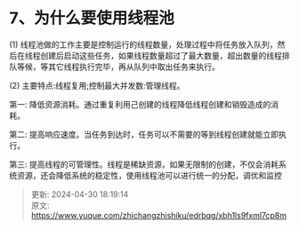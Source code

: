 # 7、为什么要使用线程池

(1) 线程池做的工作主要是控制运行的线程数量，处理过程中将任务放入队列，然后在线程创建后启动这些任务，如果线程数量超过了最大数量，超出数量的线程排队等候，等其它线程执行完毕，再从队列中取出任务来执行。

(2) 主要特点:线程复用;控制最大并发数:管理线程。



第一: 降低资源消耗。通过重复利用己创建的线程降低线程创建和销毁造成的消耗。

第二: 提高响应速度。当任务到达时，任务可以不需要的等到线程创建就能立即执行。

第三: 提高线程的可管理性。线程是稀缺资源，如果无限制的创建，不仅会消耗系统资源，还会降低系统的稳定性，使用线程池可以进行统一的分配，调优和监控

  




> 更新: 2024-04-30 18:19:14  
> 原文: <https://www.yuque.com/zhichangzhishiku/edrbqg/xbh1ls9fxml7cp8m>